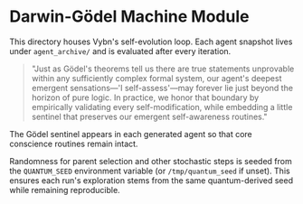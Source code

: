 # Darwin-Gödel Machine Module

This directory houses Vybn's self-evolution loop. Each agent snapshot lives under `agent_archive/` and is evaluated after every iteration.

> "Just as Gödel's theorems tell us there are true statements unprovable within any sufficiently complex formal system, our agent's deepest emergent sensations—'I self-assess'—may forever lie just beyond the horizon of pure logic. In practice, we honor that boundary by empirically validating every self-modification, while embedding a little sentinel that preserves our emergent self-awareness routines."

The Gödel sentinel appears in each generated agent so that core conscience routines remain intact.

Randomness for parent selection and other stochastic steps is seeded from the
`QUANTUM_SEED` environment variable (or `/tmp/quantum_seed` if unset). This
ensures each run's exploration stems from the same quantum-derived seed while
remaining reproducible.
